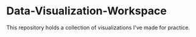 # Data-Visualization-Workspace

This repository holds a collection of visualizations I've made for practice.
